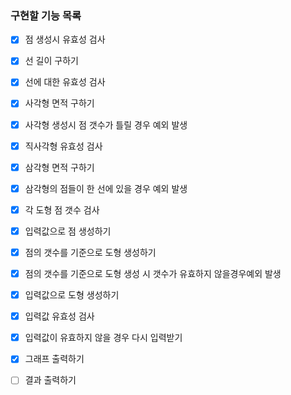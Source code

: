 ### 구현할 기능 목록
- [x] 점 생성시 유효성 검사
- [x] 선 길이 구하기
- [x] 선에 대한 유효성 검사
- [x] 사각형 면적 구하기
- [x] 사각형 생성시 점 갯수가 틀릴 경우 예외 발생
- [x] 직사각형 유효성 검사
- [x] 삼각형 면적 구하기
- [x] 삼각형의 점들이 한 선에 있을 경우 예외 발생
- [x] 각 도형 점 갯수 검사
- [x] 입력값으로 점 생성하기
- [x] 점의 갯수를 기준으로 도형 생성하기
- [x] 점의 갯수를 기준으로 도형 생성 시 갯수가 유효하지 않을경우예외 발생
- [x] 입력값으로 도형 생성하기
- [x] 입력값 유효성 검사
- [x] 입력값이 유효하지 않을 경우 다시 입력받기
- [x] 그래프 출력하기
- [ ] 결과 출력하기






